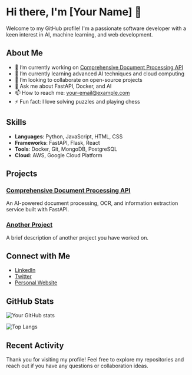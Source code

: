 # Hi there, I'm [Your Name] 👋

Welcome to my GitHub profile! I'm a passionate software developer with a keen interest in AI, machine learning, and web development.

## About Me

- 🔭 I’m currently working on [Comprehensive Document Processing API](https://github.com/your-username/your-repo-name)
- 🌱 I’m currently learning advanced AI techniques and cloud computing
- 👯 I’m looking to collaborate on open-source projects
- 💬 Ask me about FastAPI, Docker, and AI
- 📫 How to reach me: [your-email@example.com](mailto:your-email@example.com)
- ⚡ Fun fact: I love solving puzzles and playing chess

## Skills

- **Languages**: Python, JavaScript, HTML, CSS
- **Frameworks**: FastAPI, Flask, React
- **Tools**: Docker, Git, MongoDB, PostgreSQL
- **Cloud**: AWS, Google Cloud Platform

## Projects

### [Comprehensive Document Processing API](https://github.com/your-username/your-repo-name)
An AI-powered document processing, OCR, and information extraction service built with FastAPI.

### [Another Project](https://github.com/your-username/another-repo-name)
A brief description of another project you have worked on.

## Connect with Me

- [LinkedIn](https://www.linkedin.com/in/your-linkedin-profile)
- [Twitter](https://twitter.com/your-twitter-handle)
- [Personal Website](https://your-website.com)

## GitHub Stats

![Your GitHub stats](https://github-readme-stats.vercel.app/api?username=your-username&show_icons=true&theme=radical)

![Top Langs](https://github-readme-stats.vercel.app/api/top-langs/?username=your-username&layout=compact&theme=radical)

## Recent Activity

<!--START_SECTION:activity-->
<!--END_SECTION:activity-->

Thank you for visiting my profile! Feel free to explore my repositories and reach out if you have any questions or collaboration ideas.
